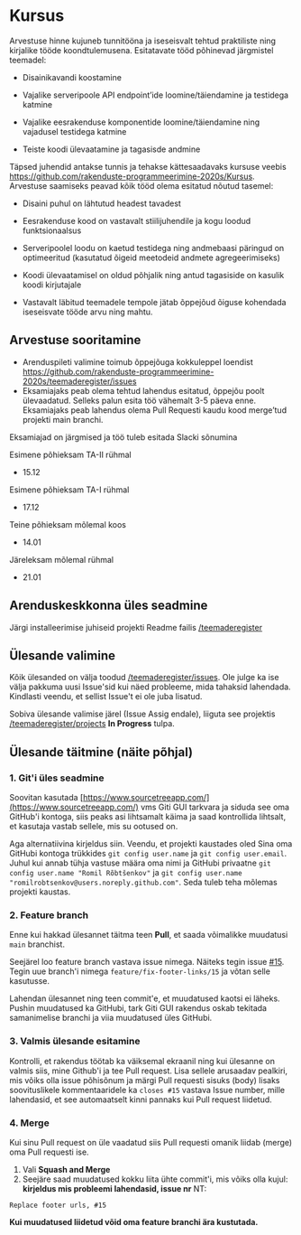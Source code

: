 # Kursus

Arvestuse hinne kujuneb tunnitööna ja iseseisvalt tehtud praktiliste ning
kirjalike tööde koondtulemusena. Esitatavate tööd põhinevad järgmistel
teemadel:

- Disainikavandi koostamine

- Vajalike serveripoole API endpoint’ide loomine/täiendamine ja testidega katmine

- Vajalike eesrakenduse komponentide loomine/täiendamine ning vajadusel testidega katmine

- Teiste koodi ülevaatamine ja tagasisde andmine

Täpsed juhendid antakse tunnis ja tehakse kättesaadavaks kursuse veebis
https://github.com/rakenduste-programmeerimine-2020s/Kursus. Arvestuse
saamiseks peavad kõik tööd olema esitatud nõutud tasemel:

- Disaini puhul on lähtutud headest tavadest

- Eesrakenduse kood on vastavalt stiilijuhendile ja kogu loodud funktsionaalsus

- Serveripoolel loodu on kaetud testidega ning andmebaasi päringud on optimeeritud (kasutatud õigeid meetodeid andmete agregeerimiseks)

- Koodi ülevaatamisel on oldud põhjalik ning antud tagasiside on kasulik koodi kirjutajale

- Vastavalt läbitud teemadele tempole jätab õppejõud õiguse kohendada iseseisvate tööde arvu ning mahtu.


## Arvestuse sooritamine

- Arenduspileti valimine toimub õppejõuga kokkuleppel loendist https://github.com/rakenduste-programmeerimine-2020s/teemaderegister/issues
- Eksamiajaks peab olema tehtud lahendus esitatud, õppejõu poolt ülevaadatud. Selleks palun esita töö vähemalt 3-5 päeva enne. Eksamiajaks peab lahendus olema Pull Requesti kaudu kood merge’tud projekti main branchi.

Eksamiajad on järgmised ja töö tuleb esitada Slacki sõnumina
  
Esimene põhieksam TA-II rühmal 
- 15.12 

Esimene põhieksam TA-I rühmal
- 17.12 

Teine põhieksam mõlemal koos 
- 14.01 

Järeleksam mõlemal rühmal
- 21.01 

## Arenduskeskkonna üles seadmine
Järgi installeerimise juhiseid projekti Readme failis [/teemaderegister](https://github.com/rakenduste-programmeerimine-2020s/teemaderegister)

## Ülesande valimine
Kõik ülesanded on välja toodud [/teemaderegister/issues](https://github.com/rakenduste-programmeerimine-2020s/teemaderegister/issues). Ole julge ka ise välja pakkuma uusi Issue'sid kui näed probleeme, mida tahaksid lahendada. Kindlasti veendu, et sellist Issue't ei ole juba lisatud. 

Sobiva ülesande valimise järel (Issue Assig endale), liiguta see projektis [/teemaderegister/projects](https://github.com/rakenduste-programmeerimine-2020s/teemaderegister/projects/1) **In Progress** tulpa.

## Ülesande täitmine (näite põhjal)
### 1. Git'i üles seadmine

Soovitan kasutada [https://www.sourcetreeapp.com/](https://www.sourcetreeapp.com/) vms Giti GUI tarkvara ja siduda see oma GitHub'i kontoga, siis peaks asi lihtsamalt käima ja saad kontrollida lihtsalt, et kasutaja vastab sellele, mis su ootused on.

Aga alternatiivina kirjeldus siin. Veendu, et projekti kaustades oled Sina oma GitHubi kontoga trükkides `git config user.name` ja `git config user.email`. Juhul kui annab tühja vastuse määra oma nimi ja GitHubi privaatne 
`git config user.name "Romil Rõbtšenkov"` ja  `git config user.name "romilrobtsenkov@users.noreply.github.com"`. Seda tuleb teha mõlemas projekti kaustas.

### 2. Feature branch
Enne kui hakkad ülesannet täitma teen **Pull**, et saada võimalikke muudatusi `main` branchist.

Seejärel loo feature branch vastava issue nimega. Näiteks tegin issue [#15](https://github.com/rakenduste-programmeerimine-2020s/teemaderegister/issues/15). Tegin uue branch'i nimega `feature/fix-footer-links/15` ja võtan selle kasutusse.

Lahendan ülesannet ning teen commit'e, et muudatused kaotsi ei läheks. Pushin muudatused ka GitHubi, tark Giti GUI rakendus oskab tekitada samanimelise branchi ja viia muudatused üles GitHubi. 

### 3. Valmis ülesande esitamine
Kontrolli, et rakendus töötab ka väiksemal ekraanil ning kui ülesanne on valmis siis, mine Github'i ja tee Pull request. Lisa sellele arusaadav pealkiri, mis võiks olla issue põhisõnum ja märgi Pull requesti sisuks (body) lisaks soovituslikele kommentaaridele ka `closes #15` vastava Issue number, mille lahendasid, et see automaatselt kinni pannaks kui Pull request liidetud. 

### 4. Merge
Kui sinu Pull request on üle vaadatud siis Pull requesti omanik liidab (merge) oma Pull requesti ise.  
1. Vali **Squash and Merge**
1. Seejäre saad muudatused kokku liita ühte commit'i, mis võiks olla kujul: **kirjeldus mis probleemi lahendasid, issue nr** NT:
```
Replace footer urls, #15
```
**Kui muudatused liidetud võid oma feature branchi ära kustutada.**
